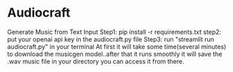 # Audiocraft
Generate Music from Text Input
Step1: pip install -r requirements.txt
step2: put your openai api key in the audiocraft.py file
Step3: run "streamlit run audiocraft.py" in your terminal
At first it will take some time(several minutes) to download the musicgen model..after that it runs smoothly
it will save the .wav music file in your directory you can access it from there.
